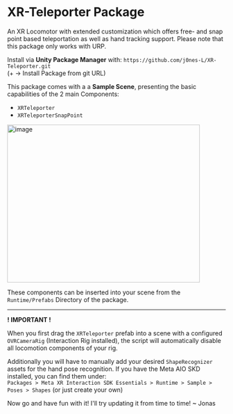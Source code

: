 # XR-Teleporter Package

An XR Locomotor with extended customization which offers free- and snap point based teleportation as well as hand tracking support. Please note that this package only works with URP.

Install via **Unity Package Manager** with: `https://github.com/j0nes-L/XR-Teleporter.git`  
(+ -> Install Package from git URL)  

This package comes with a a **Sample Scene**, presenting the basic capabilities of the 2 main Components: 
- `XRTeleporter`
- `XRTeleporterSnapPoint`

<img width="444" height="363" alt="image" src="https://github.com/user-attachments/assets/8321c6c6-fbc9-4e45-a04c-2b47b61333a9" />

These components can be inserted into your scene from the `Runtime/Prefabs` Directory of the package.

---

**! IMPORTANT !**  

When you first drag the `XRTeleporter` prefab into a scene with a configured `OVRCameraRig` (Interaction Rig installed), the script will automatically disable all locomotion components of your rig. 

Additionally you will have to manually add your desired `ShapeRecognizer` assets for the hand pose recognition. If you have the Meta AIO SKD installed, you can find them under:  
`Packages > Meta XR Interaction SDK Essentials > Runtime > Sample > Poses > Shapes` (or just create your own)

Now go and have fun with it! I'll try updating it from time to time!
~ Jonas

